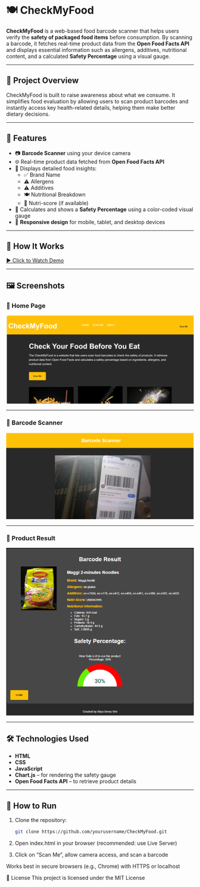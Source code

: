 # 🍽️ CheckMyFood

**CheckMyFood** is a web-based food barcode scanner that helps users verify the **safety of packaged food items** before consumption. By scanning a barcode, it fetches real-time product data from the **Open Food Facts API** and displays essential information such as allergens, additives, nutritional content, and a calculated **Safety Percentage** using a visual gauge.

---

## 📌 Project Overview

CheckMyFood is built to raise awareness about what we consume. It simplifies food evaluation by allowing users to scan product barcodes and instantly access key health-related details, helping them make better dietary decisions.

---

## 🌟 Features

- 📷 **Barcode Scanner** using your device camera  
- 🌐 Real-time product data fetched from **Open Food Facts API**
- 🧾 Displays detailed food insights:
  - ✅ Brand Name  
  - ⚠️ Allergens  
  - ⚠️ Additives  
  - 🍽️ Nutritional Breakdown  
  - 🧠 Nutri-score (if available)
- 🎯 Calculates and shows a **Safety Percentage** using a color-coded visual gauge
- 📱 **Responsive design** for mobile, tablet, and desktop devices

---

## 🎥 How It Works

[▶️ Click to Watch Demo](https://user-images.githubusercontent.com/.../how-it-works.mp4)


---

## 🖼️ Screenshots

### 🔹 Home Page  
![Home Page](./media/home_page.png)

---

### 🔹 Barcode Scanner  
![Scanner](./media/barcode_scanner.png)

---

### 🔹 Product Result  
![Result Page](./media/result_page.png)

---

## 🛠️ Technologies Used

- **HTML**
- **CSS**
- **JavaScript**
- **Chart.js** – for rendering the safety gauge
- **Open Food Facts API** – to retrieve product details

---

## 🚀 How to Run

1. Clone the repository:
   ```bash
   git clone https://github.com/yourusername/CheckMyFood.git
2. Open index.html in your browser (recommended: use Live Server)

3. Click on “Scan Me”, allow camera access, and scan a barcode

Works best in secure browsers (e.g., Chrome) with HTTPS or localhost

📄 License
This project is licensed under the MIT License

